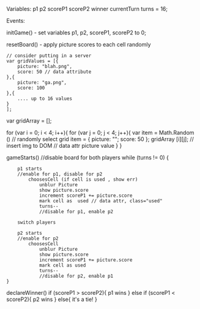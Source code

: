 Variables:
p1
p2
scoreP1
scoreP2
winner
currentTurn
turns = 16;

Events:

initGame() - set variables p1, p2, scoreP1, scoreP2 to 0;

resetBoard() - apply picture scores to each cell randomly

    // consider putting in a server
    var gridValues = [{
        picture: "blah.png",
        score: 50 // data attribute
    },{
        picture: "ga.png",
        score: 100
    },{
        .... up to 16 values
    }
    ];

   var gridArray = [];

   for (var i = 0; i < 4; i++){
       for (var j = 0; j < 4; j++){
           var item = Math.Random () // randomly select grid
           item = {
               picture: "";
               score: 50
           };
           gridArray [i][j];
           // insert img to DOM
           // data attr picture value
       }
   }

gameStarts() 
    //disable board for both players
    while (turns != 0) {
        
        p1 starts
        //enable for p1, disable for p2
            choosesCell (if cell is used , show err)
                unblur Picture
                show picture.score
                increment scoreP1 += picture.score
                mark cell as  used // data attr, class="used"
                turns--
                //disable for p1, enable p2
        
        switch players

        p2 starts
        //enable for p2
            choosesCell 
                unblur Picture
                show picture.score
                increment scoreP1 += picture.score
                mark cell as used
                turns--
                //disable for p2, enable p1
    }

declareWinner()
    if (scoreP1 > scoreP2){
        p1 wins
    } else if (scoreP1 < scoreP2){
        p2 wins
    } else{
        it's a tie!
    }